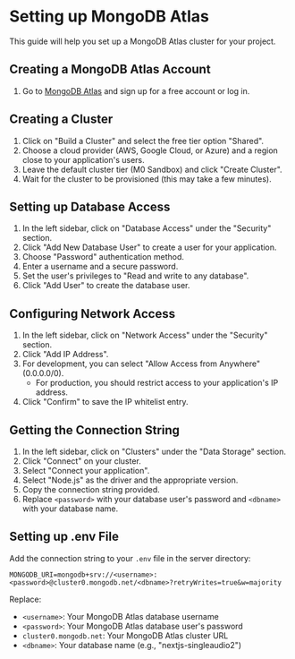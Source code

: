 # Setting up MongoDB Atlas

This guide will help you set up a MongoDB Atlas cluster for your project.

## Creating a MongoDB Atlas Account

1. Go to [MongoDB Atlas](https://www.mongodb.com/cloud/atlas) and sign up for a free account or log in.

## Creating a Cluster

1. Click on "Build a Cluster" and select the free tier option "Shared".
2. Choose a cloud provider (AWS, Google Cloud, or Azure) and a region close to your application's users.
3. Leave the default cluster tier (M0 Sandbox) and click "Create Cluster".
4. Wait for the cluster to be provisioned (this may take a few minutes).

## Setting up Database Access

1. In the left sidebar, click on "Database Access" under the "Security" section.
2. Click "Add New Database User" to create a user for your application.
3. Choose "Password" authentication method.
4. Enter a username and a secure password.
5. Set the user's privileges to "Read and write to any database".
6. Click "Add User" to create the database user.

## Configuring Network Access

1. In the left sidebar, click on "Network Access" under the "Security" section.
2. Click "Add IP Address".
3. For development, you can select "Allow Access from Anywhere" (0.0.0.0/0).
   - For production, you should restrict access to your application's IP address.
4. Click "Confirm" to save the IP whitelist entry.

## Getting the Connection String

1. In the left sidebar, click on "Clusters" under the "Data Storage" section.
2. Click "Connect" on your cluster.
3. Select "Connect your application".
4. Select "Node.js" as the driver and the appropriate version.
5. Copy the connection string provided.
6. Replace `<password>` with your database user's password and `<dbname>` with your database name.

## Setting up .env File

Add the connection string to your `.env` file in the server directory:

```
MONGODB_URI=mongodb+srv://<username>:<password>@cluster0.mongodb.net/<dbname>?retryWrites=true&w=majority
```

Replace:
- `<username>`: Your MongoDB Atlas database username
- `<password>`: Your MongoDB Atlas database user's password
- `cluster0.mongodb.net`: Your MongoDB Atlas cluster URL
- `<dbname>`: Your database name (e.g., "nextjs-singleaudio2") 